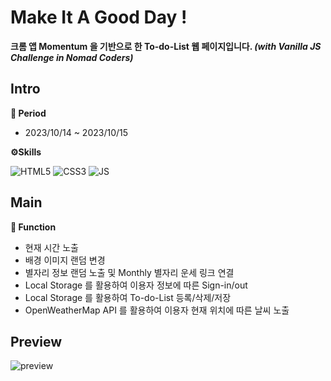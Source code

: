 # Make It A Good Day !
**크롬 앱 Momentum 을 기반으로 한 To-do-List 웹 페이지입니다. *(with Vanilla JS Challenge in Nomad Coders)***
<br />

## Intro
**📅 Period**
- 2023/10/14 ~ 2023/10/15

**⚙️Skills**

![HTML5](https://img.shields.io/badge/HTML5-E34F26?style=for-the-badge&logo=html5&logoColor=white)
![CSS3](https://img.shields.io/badge/CSS3-1572B6?style=for-the-badge&logo=css3&logoColor=white)
![JS](https://img.shields.io/badge/JavaScript-F7DF1E?style=for-the-badge&logo=JavaScript&logoColor=white)


## Main
**🔮 Function**
- 현재 시간 노출
- 배경 이미지 랜덤 변경
- 별자리 정보 랜덤 노출 및 Monthly 별자리 운세 링크 연결
- Local Storage 를 활용하여 이용자 정보에 따른 Sign-in/out
- Local Storage 를 활용하여 To-do-List 등록/삭제/저장
- OpenWeatherMap API 를 활용하여 이용자 현재 위치에 따른 날씨 노출

## Preview
![preview](https://github.com/komoriiii/Make-it-a-good-day/assets/136110637/5880a11f-1ff4-42bf-a5c1-55493eb6e2d1)









